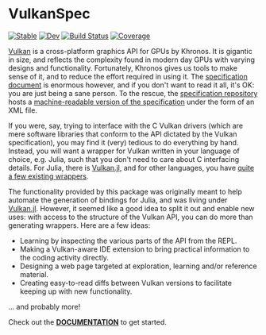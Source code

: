 # VulkanSpec

[![Stable](https://img.shields.io/badge/docs-stable-blue.svg)](https://serenity4.github.io/VulkanSpec.jl/stable/)
[![Dev](https://img.shields.io/badge/docs-dev-blue.svg)](https://serenity4.github.io/VulkanSpec.jl/dev/)
[![Build Status](https://github.com/serenity4/VulkanSpec.jl/actions/workflows/CI.yml/badge.svg?branch=main)](https://github.com/serenity4/VulkanSpec.jl/actions/workflows/CI.yml?query=branch%3Amain)
[![Coverage](https://codecov.io/gh/serenity4/VulkanSpec.jl/branch/main/graph/badge.svg)](https://codecov.io/gh/serenity4/VulkanSpec.jl)

[Vulkan](https://en.wikipedia.org/wiki/Vulkan) is a cross-platform graphics API for GPUs by Khronos. It is gigantic in size, and reflects the complexity found in modern day GPUs with varying designs and functionality. Fortunately, Khronos gives us tools to make sense of it, and to reduce the effort required in using it. The [specification document](https://registry.khronos.org/vulkan/specs/1.3-extensions/html/vkspec.html) is enormous however, and if you don't want to read it all, it's OK: you are just being a sane person. To the rescue, the [specification repository](https://github.com/KhronosGroup/Vulkan-Docs) hosts a [machine-readable version of the specification](https://github.com/KhronosGroup/Vulkan-Docs/blob/main/xml/vk.xml) under the form of an XML file.

If you were, say, trying to interface with the C Vulkan drivers (which are mere software libraries that conform to the API dictated by the Vulkan specification), you may find it (very) tedious to do everything by hand. Instead, you will want a wrapper for Vulkan written in your language of choice, e.g. Julia, such that you don't need to care about C interfacing details. For Julia, there is [Vulkan.jl](https://github.com/JuliaGPU/Vulkan.jl), and for other languages, you have [quite a few existing wrappers](https://vulkan.org/tools#language-bindings).

The functionality provided by this package was originally meant to help automate the generation of bindings for Julia, and was living under [Vulkan.jl](https://github.com/JuliaGPU/Vulkan.jl). However, it seemed like a good idea to split it out and enable new uses: with access to the structure of the Vulkan API, you can do more than generating wrappers. Here are a few ideas:
- Learning by inspecting the various parts of the API from the REPL.
- Making a Vulkan-aware IDE extension to bring practical information to the coding activity directly.
- Designing a web page targeted at exploration, learning and/or reference material.
- Creating easy-to-read diffs between Vulkan versions to facilitate keeping up with new functionality.

... and probably more!

Check out the **[DOCUMENTATION](https://serenity4.github.io/VulkanSpec.jl/dev/)** to get started.
